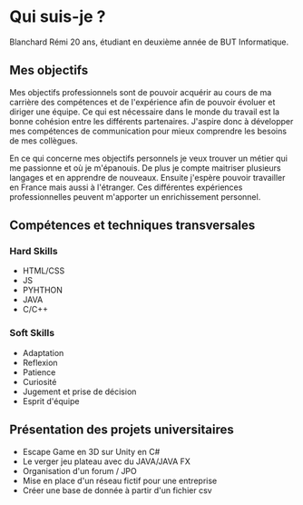 # Qui suis-je ?
Blanchard Rémi 20 ans, étudiant en deuxième année de BUT Informatique. 
## Mes objectifs
Mes objectifs professionnels sont de pouvoir acquérir au cours de ma carrière des compétences et de l'expérience afin de pouvoir évoluer et diriger une équipe.
Ce qui est nécessaire dans le monde du travail est la bonne cohésion entre les différents partenaires. J'aspire donc à développer mes compétences de communication pour mieux comprendre les besoins de mes collègues.  

En ce qui concerne mes objectifs personnels je veux trouver un métier qui me passionne et où je m'épanouis. De plus je compte maitriser plusieurs langages et en apprendre de nouveaux. Ensuite j'espère pouvoir travailler en France mais aussi à  l'étranger. Ces différentes expériences professionnelles peuvent m'apporter un enrichissement personnel.
## Compétences et techniques transversales
### Hard Skills
- HTML/CSS
- JS
- PYHTHON
- JAVA
- C/C++

### Soft Skills
- Adaptation
- Reflexion
- Patience
- Curiosité
- Jugement et prise de décision
- Esprit d'équipe
## Présentation des projets universitaires
- Escape Game en 3D sur Unity en C#
- Le verger jeu plateau avec du JAVA/JAVA FX
- Organisation d'un forum / JPO
- Mise en place d'un réseau fictif pour une entreprise
- Créer une base de donnée à partir d'un fichier csv
